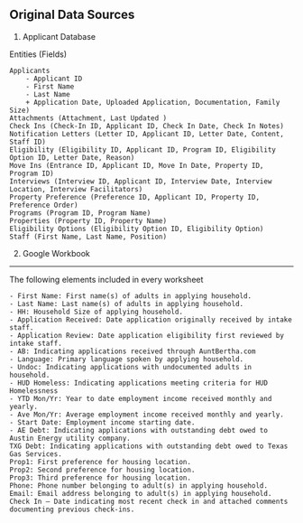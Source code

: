Original Data Sources
---------------------


1. Applicant Database

Entities (Fields)
	
	
	Applicants
	    - Applicant ID
	    - First Name
	    - Last Name
	    + Application Date, Uploaded Application, Documentation, Family Size)
	Attachments (Attachment, Last Updated )
	Check Ins (Check-In ID, Applicant ID, Check In Date, Check In Notes)
	Notification Letters (Letter ID, Applicant ID, Letter Date, Content, Staff ID)
	Eligibility (Eligibility ID, Applicant ID, Program ID, Eligibility Option ID, Letter Date, Reason)
	Move Ins (Entrance ID, Applicant ID, Move In Date, Property ID, Program ID)
	Interviews (Interview ID, Applicant ID, Interview Date, Interview Location, Interview Facilitators)
	Property Preference (Preference ID, Applicant ID, Property ID, Preference Order)
	Programs (Program ID, Program Name)
	Properties (Property ID, Property Name)
	Eligibility Options (Eligibility Option ID, Eligibility Option)
	Staff (First Name, Last Name, Position)


2. Google Workbook
------------------

The following elements included in every worksheet
    
    - First Name: First name(s) of adults in applying household.
    - Last Name: Last name(s) of adults in applying household.
    - HH: Household Size of applying household.
	- Application Received: Date application originally received by intake staff.
	- Application Review: Date application eligibility first reviewed by intake staff. 
	- AB: Indicating applications received through AuntBertha.com
	- Language: Primary language spoken by applying household.
	- Undoc: Indicating applications with undocumented adults in household.
	- HUD Homeless: Indicating applications meeting criteria for HUD Homelessness
	- YTD Mon/Yr: Year to date employment income received monthly and yearly.
	- Ave Mon/Yr: Average employment income received monthly and yearly.
	- Start Date: Employment income starting date.
	- AE Debt: Indicating applications with outstanding debt owed to Austin Energy utility company.
	TXG Debt: Indicating applications with outstanding debt owed to Texas Gas Services.
	Prop1: First preference for housing location.
	Prop2: Second preference for housing location.
	Prop3: Third preference for housing location.
	Phone: Phone number belonging to adult(s) in applying household.
	Email: Email address belonging to adult(s) in applying household.
	Check In – Date indicating most recent check in and attached comments documenting previous check-ins.
